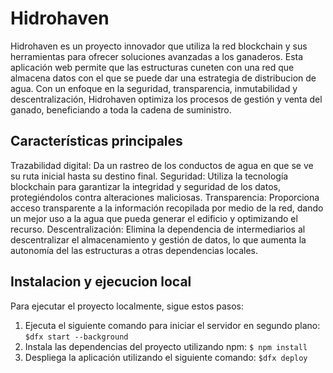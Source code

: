 # Hidrohaven

Hidrohaven es un proyecto innovador que utiliza la red blockchain y sus herramientas para ofrecer soluciones avanzadas a los ganaderos. Esta aplicación web permite que las estructuras cuneten con una red que almacena datos con el que se puede dar una estrategia de distribucion de agua. Con un enfoque en la seguridad, transparencia, inmutabilidad y descentralización, Hidrohaven optimiza los procesos de gestión y venta del ganado, beneficiando a toda la cadena de suministro.

## Características principales

Trazabilidad digital: Da un rastreo de los conductos de agua en que se ve su ruta inicial hasta su destino final.
Seguridad: Utiliza la tecnología blockchain para garantizar la integridad y seguridad de los datos, protegiéndolos contra alteraciones maliciosas.
Transparencia: Proporciona acceso transparente a la información recopilada por medio de la red, dando un mejor uso a la agua que pueda generar el edificio y optimizando el recurso.
Descentralización: Elimina la dependencia de intermediarios al descentralizar el almacenamiento y gestión de datos, lo que aumenta la autonomía del las estructuras a otras dependencias locales.


## Instalacion y ejecucion local

Para ejecutar el proyecto localmente, sigue estos pasos:

1. Ejecuta el siguiente comando para iniciar el servidor en segundo plano:
`$dfx start --background`
2. Instala las dependencias del proyecto utilizando npm:
`$ npm install`
3. Despliega la aplicación utilizando el siguiente comando:
`$dfx deploy`
